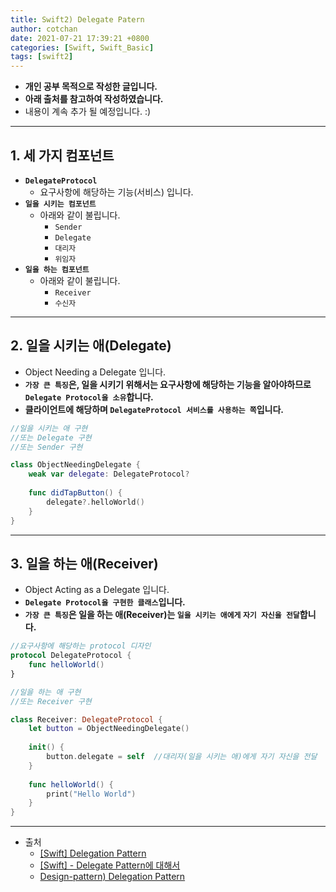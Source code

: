 ```yaml
---
title: Swift2) Delegate Patern
author: cotchan 
date: 2021-07-21 17:39:21 +0800 
categories: [Swift, Swift_Basic] 
tags: [swift2] 
---
```


+ **개인 공부 목적으로 작성한 글입니다.**
+ **아래 출처를 참고하여 작성하였습니다.**
+ 내용이 계속 추가 될 예정입니다. :)

---

## 1. 세 가지 컴포넌트

+ **`DelegateProtocol`**
  + 요구사항에 해당하는 기능(서비스) 입니다.
+ **`일을 시키는 컴포넌트`**
  + 아래와 같이 불립니다.
    + `Sender`
    + `Delegate`
    + `대리자`
    + `위임자`
+ **`일을 하는 컴포넌트`**
  + 아래와 같이 불립니다.
    + `Receiver`
    + `수신자`

---

## 2. 일을 시키는 애(Delegate)

+ Object Needing a Delegate 입니다.
+ **`가장 큰 특징`은, 일을 시키기 위해서는 요구사항에 해당하는 기능을 알아야하므로 `Delegate Protocol을 소유`합니다.**
+ **클라이언트에 해당하며 `DelegateProtocol 서비스를 사용하는 쪽`입니다.**

```swift
//일을 시키는 애 구현
//또는 Delegate 구현
//또는 Sender 구현

class ObjectNeedingDelegate {
    weak var delegate: DelegateProtocol?
    
    func didTapButton() {
        delegate?.helloWorld()
    }
}
```

---

## 3. 일을 하는 애(Receiver)

+ Object Acting as a Delegate 입니다.
+ **`Delegate Protocol을 구현한 클래스`입니다.**
+ **`가장 큰 특징`은 일을 하는 애(Receiver)는 `일을 시키는 애에게` `자기 자신을 전달`합니다.**

```swift
//요구사항에 해당하는 protocol 디자인
protocol DelegateProtocol {
    func helloWorld()
}
```

```swift
//일을 하는 애 구현
//또는 Receiver 구현

class Receiver: DelegateProtocol {
    let button = ObjectNeedingDelegate()
    
    init() {
        button.delegate = self  //대리자(일을 시키는 애)에게 자기 자신을 전달
    }
    
    func helloWorld() {
        print("Hello World")
    }
}
```

---

+ 출처
  + [[Swift] Delegation Pattern](https://baked-corn.tistory.com/23)
  + [[Swift] - Delegate Pattern에 대해서](https://velog.io/@iwwuf7/Swift-Delegate-Pattern%EC%97%90-%EB%8C%80%ED%95%B4%EC%84%9C)
  + [Design-pattern) Delegation Pattern](https://cotchan.github.io/posts/design-pattern-delegate-pattern/)
